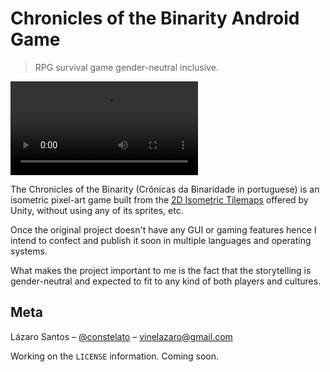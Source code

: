 # Chronicles of the Binarity Android Game
> RPG survival game gender-neutral inclusive.   

![](chronicles-bin1.mp4)

The Chronicles of the Binarity (Crônicas da Binaridade in portuguese) is an isometric pixel-art game built from the [2D Isometric Tilemaps](https://github.com/UnityTechnologies/2D_IsoTilemaps) offered by Unity, without using any of its sprites, etc. 

Once the original project doesn't have any GUI or gaming features hence I intend to confect and publish it soon in multiple languages and operating systems. 

What makes the project important to me is the fact that the storytelling is gender-neutral and expected to fit to any kind of both players and cultures.

## Meta

Lázaro Santos – [@constelato](https://twitter.com/constelato) – vinelazaro@gmail.com

Working on the ``LICENSE`` information. Coming soon.

<!-- Markdown link & img dfn's -->
[npm-image]: https://img.shields.io/npm/v/datadog-metrics.svg?style=flat-square
[npm-url]: https://npmjs.org/package/datadog-metrics
[npm-downloads]: https://img.shields.io/npm/dm/datadog-metrics.svg?style=flat-square
[travis-image]: https://img.shields.io/travis/dbader/node-datadog-metrics/master.svg?style=flat-square
[travis-url]: https://travis-ci.org/dbader/node-datadog-metrics
[wiki]: https://github.com/yourname/yourproject/wiki
